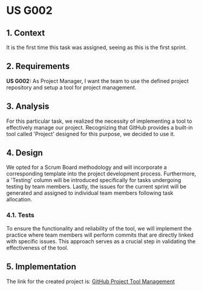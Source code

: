 # US G002


## 1. Context

It is the first time this task was assigned, seeing as this is the first sprint.


## 2. Requirements

**US G002:** As Project Manager, I want the team to use the defined project repository and setup a tool for project management.


## 3. Analysis

For this particular task, we realized the necessity of implementing a tool to 
effectively manage our project. Recognizing that GitHub provides a built-in tool 
called 'Project' designed for this purpose, we decided to use it.


## 4. Design

We opted for a Scrum Board methodology and will incorporate a corresponding template into the project development process.
Furthermore, a 'Testing' column will be introduced specifically for tasks undergoing testing by team members.
Lastly, the issues for the current sprint will be generated and assigned to individual team members following task allocation.

### 4.1. Tests

To ensure the functionality and reliability of the tool, we will implement the practice 
where team members will perform commits that are directly linked with specific issues. 
This approach serves as a crucial step in validating the effectiveness of the tool.

## 5. Implementation

The link for the created project is: [GitHub Project Tool Management](https://github.com/orgs/Departamento-de-Engenharia-Informatica/projects/184)